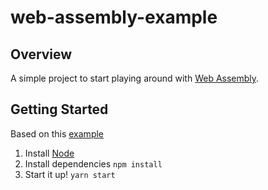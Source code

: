 # web-assembly-example

## Overview
A simple project to start playing around with [Web Assembly](https://developer.mozilla.org/en-US/docs/WebAssembly).

## Getting Started
Based on this [example](https://github.com/mdn/webassembly-examples/blob/master/other-examples/simple-name-section.wasm)
1. Install [Node](https://nodejs.org/)
1. Install dependencies `npm install`
3. Start it up! `yarn start`
